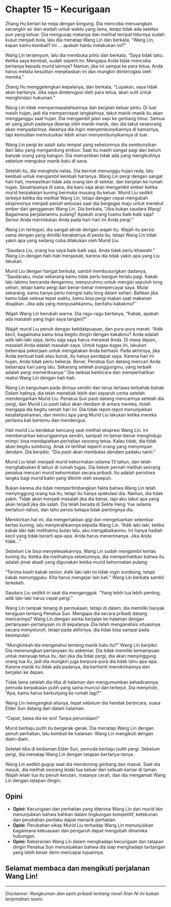 # Chapter 15 – Kecurigaan

Zhang Hu berlari ke meja dengan bingung. Dia mencoba menuangkan secangkir air dari wadah untuk waktu yang lama, tetapi tidak ada setetes pun yang keluar. Dia mengusap matanya dan melihat tempat tidurnya sudah kusut menjadi bola, lalu dia menatap Wang Lin dan berkata, “Wang Lin, kapan kamu kembali? Ini … apakah hantu melakukan ini?”

Wang Lin tersenyum, lalu dia membuka pintu dan berkata, “Saya tidak tahu. Ketika saya kembali, sudah seperti ini. Mengapa Anda tidak mencoba bertanya kepada murid lainnya? Namun, jika ini sampai ke para tetua, Anda harus melalui kesulitan menjelaskan ini dan mungkin diinterogasi oleh mereka.”

Zhang Hu menggelengkan kepalanya, dan berkata, “Lupakan, saya tidak akan bertanya. Jika saya diinterogasi oleh para tetua, akan sulit untuk menghindari hukuman.”

Wang Lin tidak mempermasalahkannya dan berjalan keluar pintu. Di luar masih hujan, jadi dia mempercepat langkahnya, takut manik-manik itu akan mengganggu saat hujan. Dia mengambil jalan sepi ke gerbang timur. Semua air yang jatuh padanya diserap oleh manik-manik, dan dia takut seseorang akan menyadarinya. Awalnya dia ingin menyembunyikannya di kamarnya, tapi kemudian memutuskan lebih aman menyembunyikannya di luar.

Wang Lin pergi ke salah satu tempat yang sebelumnya dia sembunyikan dari labu yang mengandung embun. Saat itu masih sangat pagi dan belum banyak orang yang bangun. Dia memastikan tidak ada yang mengikutinya sebelum mengubur manik batu di sana.

Setelah itu, dia menghela nafas. Dia berniat menunggu hujan reda, lalu kembali untuk mengambil kembali hartanya. Wang Lin pergi dengan sangat hati-hati, memastikan tidak ada orang lain di sekitar, dan berjalan ke rumah tugas. Sesampainya di sana, dia baru saja akan mengambil ember ketika murid berpakaian kuning bermuka musang itu keluar. Murid Liu sedikit terkejut ketika dia melihat Wang Lin, tetapi dengan cepat mengubah ekspresinya menjadi penuh antusias saat dia bergegas maju untuk merebut ember dari genggaman Wang Lin. Dia berkata, “Jika bukan saudara Wang! Bagaimana perjalananmu pulang? Apakah orang tuamu baik-baik saja? Senior Anda merindukan Anda pada hari-hari ini Anda pergi.”

Wang Lin tertegun, dia sangat akrab dengan wajah itu. Wajah itu persis sama dengan yang dimiliki kerabatnya di pesta itu, tetapi Wang Lin tidak yakin apa yang sedang coba dilakukan oleh Murid Liu.

“Saudara Liu, orang tua saya baik-baik saja. Anda tidak perlu khawatir.” Wang Lin dengan hati-hati menjawab, karena dia tidak yakin apa yang Liu lakukan.

Murid Liu dengan hangat berkata, sambil membusungkan dadanya, “Saudaraku, mulai sekarang kamu tidak perlu bangun terlalu pagi. Kakak laki-lakimu bercanda denganmu, menyuruhmu untuk mengisi sepuluh tong sehari, tetapi kamu pergi dan benar-benar mempercayai saya. Mulai sekarang, kamu hanya perlu mengisi satu tong dalam sehari. Bahkan jika kamu tidak selesai tepat waktu, kamu bisa pergi makan saat makanan disajikan. Jika ada yang menyusahkanmu, beritahu kakakmu!”

Wajah Wang Lin berubah warna. Dia ragu-ragu bertanya, “Kakak, apakah ada masalah yang ingin saya tangani?”

Wajah murid Liu penuh dengan ketidakpuasan, dan pura-pura marah. “Adik kecil, bagaimana kamu bisa begitu dingin dengan kakakmu? Anda adalah adik laki-laki saya, tentu saja saya harus merawat Anda. Di masa depan, masalah Anda adalah masalah saya. Untuk tugas-tugas ini, lakukan beberapa pekerjaan untuk mengatakan Anda berhasil. Pada akhirnya, jika Anda berbuat baik atau buruk, itu hanya pendapat saya. Karena hari ini hujan, Anda tidak perlu bekerja. Benar, Penatua Sun datang mencari Anda beberapa hari yang lalu. Sekarang setelah punggungmu, yang terbaik adalah pergi memeriksanya.” Dia selesai berbicara dan memperhatikan reaksi Wang Lin dengan hati-hati.

Wang Lin bergumam pada dirinya sendiri dan terus tertawa terbahak-bahak. Dalam hatinya, dia telah menebak lebih dari separuh cerita setelah mendengarkan Murid Liu. Penatua Sun pasti datang mencarinya setelah dia pergi, dan Murid Liu pasti takut akan dendam di antara mereka, itulah mengapa dia begitu ramah hari ini. Dia tidak repot-repot menunjukkan kesalahpahaman, dan meniru apa yang Murid Liu lakukan ketika mereka pertama kali bertemu dan mendengus.

Hati murid Liu berdebar kencang saat melihat ekspresi Wang Lin. Ini membenarkan kecurigaannya sendiri, sampah ini benar-benar menghidupi mimpi: bisa mendapatkan perhatian seorang tetua. Kalau tidak, dia tidak akan begitu sombong. Anak ini terlihat seperti orang yang menyimpan dendam. Dia berpikir, “Dia pasti akan membalas dendam padaku nanti.”

Murid Liu telah menjadi murid kehormatan selama 13 tahun, dan telah menghabiskan 6 tahun di rumah tugas. Dia belum pernah melihat seorang penatua mencari murid kehormatan secara pribadi. Itu adalah peristiwa langka bagi murid batin yang dikirim oleh sesepuh.

Bukan karena dia tidak mempertimbangkan fakta bahwa Wang Lin telah menyinggung orang tua itu, tetapi itu hanya spekulasi dia. Namun, dia tidak yakin. Tidak akan menjadi masalah jika dia benar, tapi aku takut apa yang akan terjadi jika dia salah. Dia telah berada di Sekte Heng Yue selama bertahun-tahun, dan tahu persis betapa tidak pentingnya dia.

Memikirkan hal ini, dia mengertakkan gigi dan mengeluarkan selembar kertas kuning, lalu menyerahkannya kepada Wang Lin. “Adik laki-laki, ketika kakak laki-laki melihatmu bulan lalu, aku mengabaikanmu. Ini hanya hadiah kecil yang tidak berarti apa-apa. Anda harus menerimanya. Jika Anda tidak…”

Sebelum Lie bisa menyelesaikannya, Wang Lin sudah mengambil kertas kuning itu. Ketika dia melihatnya sebelumnya, dia memperhatikan bahwa itu adalah jimat abadi yang digunakan ketika murid kehormatan pulang.

“Terima kasih kakak senior. Adik laki-laki ini tidak ingin sombong, tetapi kakak menungguku. Kita harus mengejar lain kali.” Wang Lin berkata sambil terkekeh.

Saudara Liu sedikit iri saat dia mengangguk. “Yang lebih tua lebih penting, adik laki-laki harus cepat pergi.”

Wang Lin tampak tenang di permukaan, tetapi di dalam, dia memiliki banyak keraguan tentang Penatua Sun. Mengapa dia secara pribadi datang mencarinya? Wang Lin dengan santai berjalan ke halaman dengan pertanyaan-pertanyaan ini di kepalanya. Dia telah menganalisis situasinya secara menyeluruh, tetapi pada akhirnya, dia tidak bisa sampai pada kesimpulan.

“Mungkinkah dia mengetahui tentang manik batu itu?” Wang Lin berpikir. Dia merenungkan pertanyaan itu sebentar. Dia tidak memiliki kemampuan untuk menyuap tetua itu, dan jika dia tidak pergi, dia akan menyinggung orang tua itu, jadi dia mungkin juga berpura-pura dia tidak tahu apa-apa. Karena manik itu tidak ada padanya, dia berhenti memikirkannya dan berjalan ke depan.

Tidak lama setelah dia tiba di halaman dan mengumumkan kehadirannya, pemuda berpakaian putih yang sama muncul dan terkejut. Dia menyindir, “Apa, kamu harus berkunjung ke rumah lagi?”

Wang Lin mengangkat alisnya, tepat sebelum dia hendak berbicara, suara Elder Sun datang dari dalam halaman.

“Cepat, bawa dia ke sini! Tanpa penundaan!”

Murid berbaju putih itu bergerak-gerak. Dia menatap Wang Lin dengan penuh perhatian, lalu kembali ke halaman. Wang Lin mengikuti dengan diam-diam.

Setelah tiba di kediaman Elder Sun, pemuda berbaju putih pergi. Sebelum pergi, dia menatap Wang Lin dengan tatapan bertanya-tanya.

Wang Lin sedikit gugup saat dia mendorong gerbang dan masuk. Saat dia masuk, dia melihat seorang lelaki tua keluar dari sebuah kamar di taman. Wajah lelaki tua itu penuh kerutan, matanya cerah, dan dia mengamati Wang Lin dengan tatapan dingin.

## Opini

- **Opini:** Kecurigaan dan perhatian yang diterima Wang Lin dari murid lain menunjukkan bahwa bahkan dalam lingkungan kompetitif, ketekunan dan perubahan perilaku dapat menarik perhatian.
- **Opini:** Perubahan sikap Murid Liu terhadap Wang Lin menunjukkan bagaimana kekuasaan dan pengaruh dapat mengubah dinamika hubungan.
- **Opini:** Keberanian Wang Lin dalam menghadapi kecurigaan dan tatapan dingin Penatua Sun menunjukkan bahwa dia siap menghadapi tantangan yang lebih besar demi mencapai tujuannya.

## Selamat membaca dan mengikuti perjalanan Wang Lin!

---

_Disclaimer: Rangkuman dan opini pribadi tentang novel Xian Ni ini bukan terjemahan resmi._